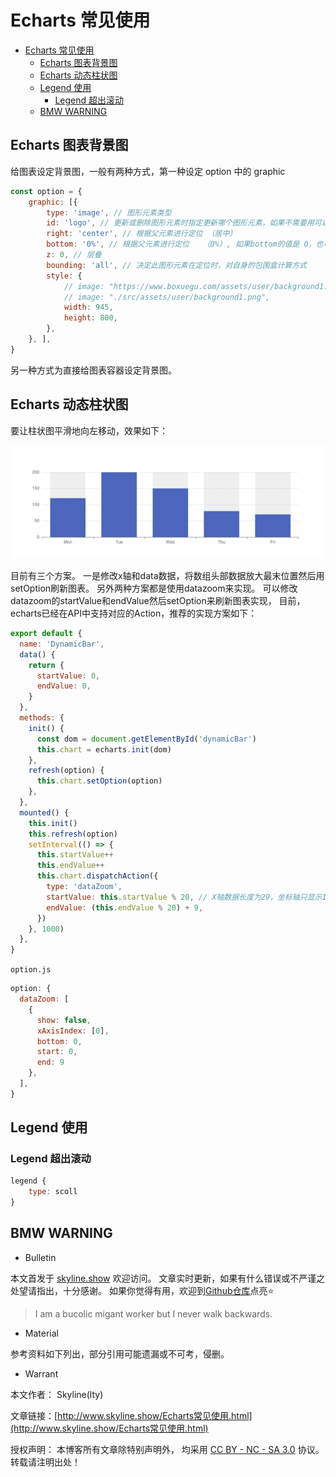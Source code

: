 # Echarts 常见使用

<!-- @import "[TOC]" {cmd="toc" depthFrom=1 depthTo=6 orderedList=false} -->

<!-- code_chunk_output -->

- [Echarts 常见使用](#echarts-常见使用)
  - [Echarts 图表背景图](#echarts-图表背景图)
  - [Echarts 动态柱状图](#echarts-动态柱状图)
  - [Legend 使用](#legend-使用)
    - [Legend 超出滚动](#legend-超出滚动)
  - [BMW WARNING](#bmw-warning)

<!-- /code_chunk_output -->

## Echarts 图表背景图

给图表设定背景图，一般有两种方式，第一种设定 option 中的 graphic

```js
const option = {
    graphic: [{
        type: 'image', // 图形元素类型
        id: 'logo', // 更新或删除图形元素时指定更新哪个图形元素，如果不需要用可以忽略。
        right: 'center', // 根据父元素进行定位 （居中）
        bottom: '0%', // 根据父元素进行定位   （0%）, 如果bottom的值是 0，也可以删除该bottom属性值。
        z: 0, // 层叠
        bounding: 'all', // 决定此图形元素在定位时，对自身的包围盒计算方式
        style: {
            // image: "https://www.boxuegu.com/assets/user/background1.png",
            // image: "./src/assets/user/background1.png",
            width: 945,
            height: 800,
        },
    }, ],
}
```

另一种方式为直接给图表容器设定背景图。

## Echarts 动态柱状图

要让柱状图平滑地向左移动，效果如下：

![Echarts常见使用QQ20230317-144305-HD](https://raw.githubusercontent.com/skylinety/blog-pics/master/imgs/Echarts%E5%B8%B8%E8%A7%81%E4%BD%BF%E7%94%A8QQ20230317-144305-HD.gif)

目前有三个方案。
一是修改x轴和data数据，将数组头部数据放大最末位置然后用setOption刷新图表。
另外两种方案都是使用datazoom来实现。
可以修改datazoom的startValue和endValue然后setOption来刷新图表实现，
目前，echarts已经在API中支持对应的Action，推荐的实现方案如下：

```jsx
export default {
  name: 'DynamicBar',
  data() {
    return {
      startValue: 0,
      endValue: 0,
    }
  },
  methods: {
    init() {
      const dom = document.getElementById('dynamicBar')
      this.chart = echarts.init(dom)
    },
    refresh(option) {
      this.chart.setOption(option)
    },
  },
  mounted() {
    this.init()
    this.refresh(option)
    setInterval(() => {
      this.startValue++
      this.endValue++
      this.chart.dispatchAction({
        type: 'dataZoom',
        startValue: this.startValue % 20, // X轴数据长度为29，坐标轴只显示10条数据，则需要以20为模进行计算
        endValue: (this.endValue % 20) + 9,
      })
    }, 1000)
  },
}
```

`option.js`

```js
option: {
  dataZoom: [
    {
      show: false,
      xAxisIndex: [0],
      bottom: 0,
      start: 0,
      end: 9
    },
  ],
}
```
## Legend 使用

### Legend 超出滚动

```js
legend {
    type: scoll
}
```


## BMW WARNING

- Bulletin

本文首发于 [skyline.show](http://www.skyline.show) 欢迎访问。
文章实时更新，如果有什么错误或不严谨之处望请指出，十分感谢。
如果你觉得有用，欢迎到[Github仓库](https://github.com/skylinety/Blog)点亮⭐️


> I am a bucolic migant worker but I never walk backwards.

- Material

参考资料如下列出，部分引用可能遗漏或不可考，侵删。

>  

- Warrant

本文作者： Skyline(lty)

文章链接：[http://www.skyline.show/Echarts常见使用.html](http://www.skyline.show/Echarts常见使用.html)

授权声明： 本博客所有文章除特别声明外， 均采用 [CC BY - NC - SA 3.0](https://creativecommons.org/licenses/by-nc-sa/3.0/deed.zh) 协议。 转载请注明出处！
